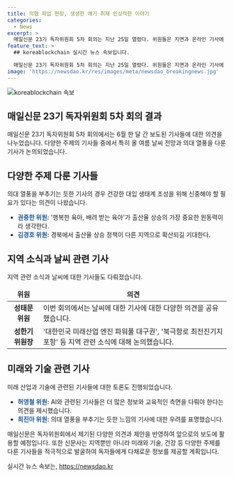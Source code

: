 ```yaml
---
title: 의협 파업 현장, 생생한 얘기 취재 인상적한 이야기
categories:
  - News
excerpt: >
  매일신문 23기 독자위원회 5차 회의는 지난 25일 열렸다. 위원들은 지면과 온라인 기사에 대해 의견을 나누며, 올 여름 날씨 전망에 대한 기사와 의대 열풍을 부추기는 기사에 대해 토론했다. 특히 출산율 높인 일본 산골 마을의 비결, 의사협회 파업 관련, 출산지원금 등의 기사에 호평을 보내며, 기사의 시기적절한 보도를 강조했다. 또한 지역 소식과 날씨에 대한 특성과 원인을 다룬 기사도 주목을 받았고, 향후 보도에는 독자들의 다양한 의견과 이를 정책으로 이어 나갈 수 있는 기사를 바란다.
feature_text: >
  ## koreablockchain 실시간 뉴스 속보입니다.

  매일신문 23기 독자위원회 5차 회의는 지난 25일 열렸다. 위원들은 지면과 온라인 기사에 대해 의견을 나누며, 올 여름 날씨 전망에 대한 기사와 의대 열풍을 부추기는 기사에 대해 토론했다. 특히 출산율 높인 일본 산골 마을의 비결, 의사협회 파업 관련, 출산지원금 등의 기사에 호평을 보내며, 기사의 시기적절한 보도를 강조했다. 또한 지역 소식과 날씨에 대한 특성과 원인을 다룬 기사도 주목을 받았고, 향후 보도에는 독자들의 다양한 의견과 이를 정책으로 이어 나갈 수 있는 기사를 바란다.
image: 'https://newsdao.kr/res/images/meta/newsdao_breakingnews.jpg'
---
```


<p><img src="https://newsdao.kr/res/images/meta/newsdao_breakingnews.jpg" alt="koreablockchain 속보" /></p>

<h2 data-ke-size="size26">매일신문 23기 독자위원회 5차 회의 결과</h2>

<p data-ke-size="size16">매일신문 23기 독자위원회 5차 회의에서는 6월 한 달 간 보도된 기사들에 대한 의견을 나누었습니다. 다양한 주제의 기사들 중에서 특히 올 여름 날씨 전망과 의대 열풍을 다룬 기사가 논의되었습니다.</p>

<h2 data-ke-size="size24">다양한 주제 다룬 기사들</h2>

<p>의대 열풍을 부추기는 듯한 기사의 경우 건강한 대입 생태계 조성을 위해 신중해야 할 필요가 있다는 의견이 나왔습니다.</p>

<ul>
<li><b><span style="color: #1a5490;">권중한 위원:</span></b> '행복한 육아, 배려 받는 육아'가 출산율 상승의 가장 중요한 원동력이라 생각한다.</li>
<li><b><span style="color: #1a5490;">김경호 위원:</span></b> 경북에서 출산율 상승 정책이 다른 지역으로 확산되길 기대한다.</li>
</ul>

<h2 data-ke-size="size24">지역 소식과 날씨 관련 기사</h2>

<p>지역 관련 소식과 날씨에 대한 기사들도 다뤄졌습니다.</p>

<table>
<thead>
<tr>
<td style="text-align: center; height: 17px;"><b>위원</b></td>
<td style="text-align: center; height: 17px;"><b>의견</b></td>
</tr>
</thead>
<tbody>
<tr>
<td style="text-align: center; height: 17px;"><b>성태문 위원</b></td>
<td>이번 회의에서는 날씨에 대한 기사에 대한 다양한 의견을 공유했습니다.</td>
</tr>
<tr>
<td style="text-align: center; height: 17px;"><b>성한기 위원장</b></td>
<td>'대한민국 미래산업 엔진 파워풀 대구권', '북극항로 최전진기지 포항' 등 지역 관련 소식에 대해 논의했습니다.</td>
</tr>
</tbody>
</table>

<h2 data-ke-size="size24">미래와 기술 관련 기사</h2>

<p>미래 산업과 기술에 관련된 기사들에 대한 토론도 진행되었습니다.</p>

<ul>
<li><b><span style="color: #1a5490;">허영철 위원:</span></b> AI와 관련된 기사들은 더 많은 정보와 교육적인 측면을 다뤄야 한다는 의견을 제시했습니다.</li>
<li><b><span style="color: #1a5490;">최진아 위원:</span></b> 의대 열풍을 부추기는 듯한 느낌의 기사에 대한 우려를 표명했습니다.</li>
</ul>

<p data-ke-size="size16">매일신문은 독자위원회에서 제기된 다양한 의견과 제안을 반영하여 앞으로의 보도에 활용할 예정입니다. 또한 신문사는 지역뿐만 아니라 미래와 기술, 건강 등 다양한 주제를 다룬 기사들을 적극적으로 발굴하여 독자들에게 다채로운 정보를 제공할 계획입니다.</p>
실시간 뉴스 속보는, <a href="https://newsdao.kr" rel="dofollow">https://newsdao.kr</a>


